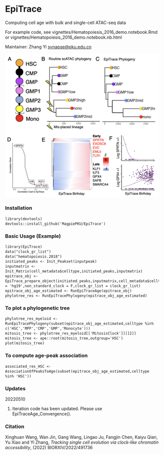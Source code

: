 # EpiTrace
 Computing cell age with bulk and single-cell ATAC-seq data   
 
 For example code, see vignettes/Hematopoiesis_2016_demo.notebook.Rmd or vignettes/Hematopoiesis_2016_demo.notebook.nb.html  

 Maintainer: Zhang Yi <synapse@pku.edu.cn>    

![Screenshot](demo.png)
 
### Installation
```
library(devtools)   
devtools::install_github('MagpiePKU/EpiTrace')    
```

### Basic Usage (Example)  
```
library(EpiTrace)  
data("clock_gr_list")  
data("hematopoiesis.2018")   
initiated_peaks <- Init_Peakset(inputpeak)  
inputmatrix <- Init_Matrix(cell_metadata$celltype,initiated_peaks,inputmatrix)
epitrace_obj <- EpiTrace_prepare_object(initiated_peaks,inputmatrix,cell_metadata$celltype,ref_genome = 'hg19',non_standard_clock = F,clock_gr_list = clock_gr_list)  
epitrace_obj_age_estimated <- RunEpiTraceAge(epitrace_obj)  
phylotree_res <- RunEpiTracePhylogeny(epitrace_obj_age_estimated)  
```

### To plot a phylogenetic tree
```
phylotree_res_myeloid <- RunEpiTracePhylogeny(subset(epitrace_obj_age_estimated,celltype %in% c('HSC','MPP','CMP','GMP','Monocyte')))   
mitosis_tree <- phylotree_res_myeloid[['MitosisClock']][[2]]  
mitosis_tree <- ape::root(mitosis_tree,outgroup='HSC')  
plot(mitosis_tree)  
```

### To compute age-peak association  
```
associated_res_HSC <- AssociationOfPeaksToAge(subset(epitrace_obj_age_estimated,celltype %in% 'HSC'))   
```

### Updates   
20220510   
1. Iteration code has been updated. Please use EpiTraceAge_Convergence().   


### Citation
Xinghuan Wang, Wan Jin, Gang Wang, Lingao Ju, Fangjin Chen, Kaiyu Qian, Yu Xiao and Yi Zhang, *Tracking single cell evolution via clock-like chromatin accessibility*, (2022) BIORXIV/2022/491736
 

 
 
 
